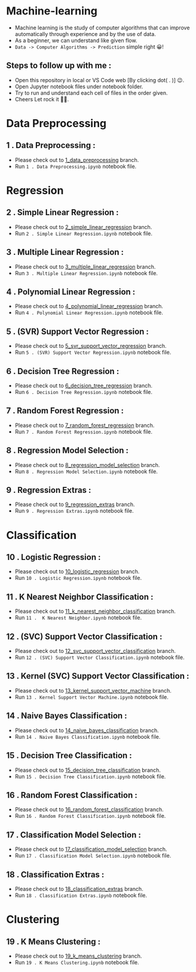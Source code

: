 # Machine-learning
- Machine learning is the study of computer algorithms that can improve automatically through experience and by the use of data.  
- As a beginner, we can understand like given flow.  
- ```Data -> Computer Algorithms -> Prediction``` simple right 😀!

## Steps to follow up with me :
- Open this repository in local or VS Code web [By clicking dot( . )] 😉.  
- Open Jupyter notebook files under notebook folder.  
- Try to run and understand each cell of files in the order given.  
- Cheers Let rock it 🎉🥳.  

# Data Preprocessing
## 1 . Data Preprocessing :
- Please check out to [1_data_preprocessing](https://github.com/sanjay-rb/Machine-learning/tree/1_data_preprocessing) branch.  
- Run ```1 . Data Preprocessing.ipynb``` notebook file.  

# Regression
## 2 . Simple Linear Regression :
- Please check out to [2_simple_linear_regression](https://github.com/sanjay-rb/Machine-learning/tree/2_simple_linear_regression) branch.  
- Run ```2 . Simple Linear Regression.ipynb``` notebook file.  

## 3 . Multiple Linear Regression :
- Please check out to [3_multiple_linear_regression](https://github.com/sanjay-rb/Machine-learning/tree/3_multiple_linear_regression) branch.  
- Run ```3 . Multiple Linear Regression.ipynb``` notebook file.  

## 4 . Polynomial Linear Regression :
- Please check out to [4_polynomial_linear_regression](https://github.com/sanjay-rb/Machine-learning/tree/4_polynomial_linear_regression) branch.  
- Run ```4 . Polynomial Linear Regression.ipynb``` notebook file.  

## 5 . (SVR) Support Vector Regression :
- Please check out to [5_svr_support_vector_regression](https://github.com/sanjay-rb/Machine-learning/tree/5_svr_support_vector_regression) branch.  
- Run ```5 . (SVR) Support Vector Regression.ipynb``` notebook file.  

## 6 . Decision Tree Regression :
- Please check out to [6_decision_tree_regression](https://github.com/sanjay-rb/Machine-learning/tree/6_decision_tree_regression) branch.  
- Run ```6 . Decision Tree Regression.ipynb``` notebook file.  

## 7 . Random Forest Regression :
- Please check out to [7_random_forest_regression](https://github.com/sanjay-rb/Machine-learning/tree/7_random_forest_regression) branch.  
- Run ```7 . Random Forest Regression.ipynb``` notebook file.  

## 8 . Regression Model Selection :
- Please check out to [8_regression_model_selection](https://github.com/sanjay-rb/Machine-learning/tree/8_regression_model_selection) branch.  
- Run ```8 . Regression Model Selection.ipynb``` notebook file.  

## 9 . Regression Extras :
- Please check out to [9_regression_extras](https://github.com/sanjay-rb/Machine-learning/tree/9_regression_extras) branch.  
- Run ```9 . Regression Extras.ipynb``` notebook file.  

# Classification
## 10 . Logistic Regression :
- Please check out to [10_logistic_regression](https://github.com/sanjay-rb/Machine-learning/tree/10_logistic_regression) branch.  
- Run ```10 . Logistic Regression.ipynb``` notebook file.  

## 11 .  K Nearest Neighbor Classification :
- Please check out to [11_k_nearest_neighbor_classification](https://github.com/sanjay-rb/Machine-learning/tree/11_k_nearest_neighbor_classification) branch.  
- Run ```11 .  K Nearest Neighbor.ipynb``` notebook file.  

## 12 . (SVC) Support Vector Classification :
- Please check out to [12_svc_support_vector_classification](https://github.com/sanjay-rb/Machine-learning/tree/12_svc_support_vector_classification) branch.  
- Run ```12 . (SVC) Support Vector Classification.ipynb``` notebook file.  

## 13 . Kernel (SVC) Support Vector Classification :
- Please check out to [13_kernel_support_vector_machine](https://github.com/sanjay-rb/Machine-learning/tree/13_kernel_support_vector_machine) branch.  
- Run ```13 . Kernel Support Vector Machine.ipynb``` notebook file.  

## 14 . Naive Bayes Classification :
- Please check out to [14_naive_bayes_classification](https://github.com/sanjay-rb/Machine-learning/tree/14_naive_bayes_classification) branch.  
- Run ```14 . Naive Bayes Classification.ipynb``` notebook file.  

## 15 . Decision Tree Classification :
- Please check out to [15_decision_tree_classification](https://github.com/sanjay-rb/Machine-learning/tree/15_decision_tree_classification) branch.  
- Run ```15 . Decision Tree Classification.ipynb``` notebook file.  

## 16 . Random Forest Classification :
- Please check out to [16_random_forest_classification](https://github.com/sanjay-rb/Machine-learning/tree/16_random_forest_classification) branch.  
- Run ```16 . Random Forest Classification.ipynb``` notebook file.  

## 17 . Classification Model Selection :
- Please check out to [17_classification_model_selection](https://github.com/sanjay-rb/Machine-learning/tree/17_classification_model_selection) branch.  
- Run ```17 . Classification Model Selection.ipynb``` notebook file.  

## 18 . Classification Extras :
- Please check out to [18_classification_extras](https://github.com/sanjay-rb/Machine-learning/tree/18_classification_extras) branch.  
- Run ```18 . Classification Extras.ipynb``` notebook file.  

# Clustering
## 19 . K Means Clustering :
- Please check out to [19_k_means_clustering](https://github.com/sanjay-rb/Machine-learning/tree/19_k_means_clustering) branch.  
- Run ```19 . K Means Clustering.ipynb``` notebook file.  
